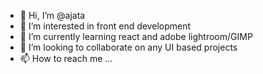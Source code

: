 - 👋 Hi, I’m @ajata
- 👀 I’m interested in front end development
- 🌱 I’m currently learning react and adobe lightroom/GIMP
- 💞️ I’m looking to collaborate on any UI based projects
- 📫 How to reach me ...

<!---
ajata/ajata is a ✨ special ✨ repository because its `README.md` (this file) appears on your GitHub profile.
You can click the Preview link to take a look at your changes.
--->
